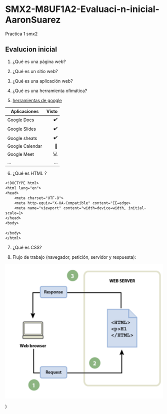 # SMX2-M8UF1A2-Evaluaci-n-inicial-AaronSuarez
Practica 1 smx2

## Evalucion inicial

1. ¿Qué es una página web?

2. ¿Qué es un sitio web?

3. ¿Qué es una aplicación web?

4. ¿Qué es una herramienta ofimática?   

5. [herramientas de google](https://www.google.com/intl/es-419/chrome/browser-tools/)

|Aplicaciones  |Visto |
|----------|----------:|
|Google Docs |✔️|
|Google Slides |✔️|
|Google sheats |✔️|
|Google Calendar |📅|
|Google Meet |💻|
|... |...|

6. ¿Qué es HTML ?

``` 
<!DOCTYPE html>
<html lang="en">
<head>
    <meta charset="UTF-8">
    <meta http-equiv="X-UA-Compatible" content="IE=edge>
    <meta name="viewport" content="width=device=width, initial-scale=1>
</head>
<body>

</body>
</html>
```

7. ¿Qué es CSS?

8. Flujo de trabajo (navegador, petición, servidor y respuesta):

![U+200E](https://github.com/aaron-szz/SMX2-M8UF1A2-Evaluaci-n-inicial-AaronSuarez/blob/main/Captura%20de%20pantalla%202023-09-29%20160450.png "imagen")































)